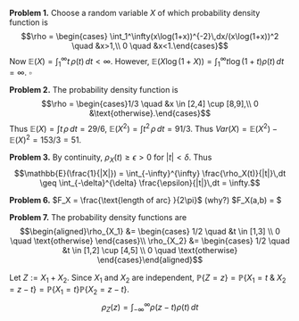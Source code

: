 **Problem 1.** Choose a random variable $X$ of which probability density function is 
$$\rho = \begin{cases} \int_1^\infty(x\log(1+x))^{-2}\,dx/(x\log(1+x))^2 \quad &x>1,\\
0 \quad &x<1.\end{cases}$$
Now $\mathbb{E}(X) = \int_1^\infty t\,\rho(t)\,dt <\infty$. However, $\mathbb{E}(X\log(1+X)) = \int_1^\infty t\log(1+t)\rho(t)\,dt=\infty.$ $\square$

**Problem 2.** The probability density function is
$$\rho = \begin{cases}1/3 \quad &x \in [2,4] \cup [8,9],\\
0  &\text{otherwise}.\end{cases}$$
Thus $\mathbb{E}(X) = \int t\,\rho\,dt = 29/6$, $\mathbb{E}(X^2) = \int t^2\,\rho\,dt = 91/3$.
Thus $Var(X)=\mathbb{E}(X^2)-\mathbb{E}(X)^2=153/3=51.$

**Problem 3.** By continuity, $\rho_X(t) \geq \epsilon > 0$ for $|t| < \delta$. Thus
$$\mathbb{E}(\frac{1}{|X|}) = \int_{-\infty}^{\infty} \frac{\rho_X(t)}{|t|}\,dt \geq \int_{-\delta}^{\delta} \frac{\epsilon}{|t|}\,dt = \infty.$$

**Problem 6.** $F_X = \frac{\text{length of arc} }{2\pi}$ (why?)
$F_X(a,b) = $

**Problem 7.** The probability density functions are
$$\begin{aligned}\rho_{X_1} &= \begin{cases} 1/2 \quad &t \in [1,3] \\ 0 \quad \text{otherwise} \end{cases}\\
\rho_{X_2} &= \begin{cases} 1/2 \quad &t \in [1,2] \cup [4,5] \\ 0 \quad \text{otherwise} \end{cases}\end{aligned}$$

Let $Z := X_1 + X_2$. Since $X_1$ and $X_2$ are independent, $\mathbb{P}\{Z=z\} = \mathbb{P}\{X_1 = t \;\&\; X_2 = z-t\} = \mathbb{P}\{X_1 = t \} \mathbb{P}\{ X_2 = z-t\}$. 
$$\rho_{Z}(z) = \int_{-\infty}^{\infty} \rho(z-t) \rho(t) \, dt$$
<!--stackedit_data:
eyJoaXN0b3J5IjpbLTE0NTU3NjA1OTgsLTE2MDA2MDA3MSw1Mz
cyNDI3NDEsLTc0MDk2OTIwOSwxMTE0NzAzNDI4LC05ODY0NzIx
MjAsMjAzNzMzODQ0NCwtMTQ0MTgxMTY5MiwxNTk5Njk4MTU5LC
04NDUxNDMyOTUsLTM2ODYwMzU0MCwtOTgyOTA0NjksODk5NjQw
NDYyLDU0NTk3NjU0Myw1NzIyOTY3MzYsLTIyNDA0ODg4OF19
-->
